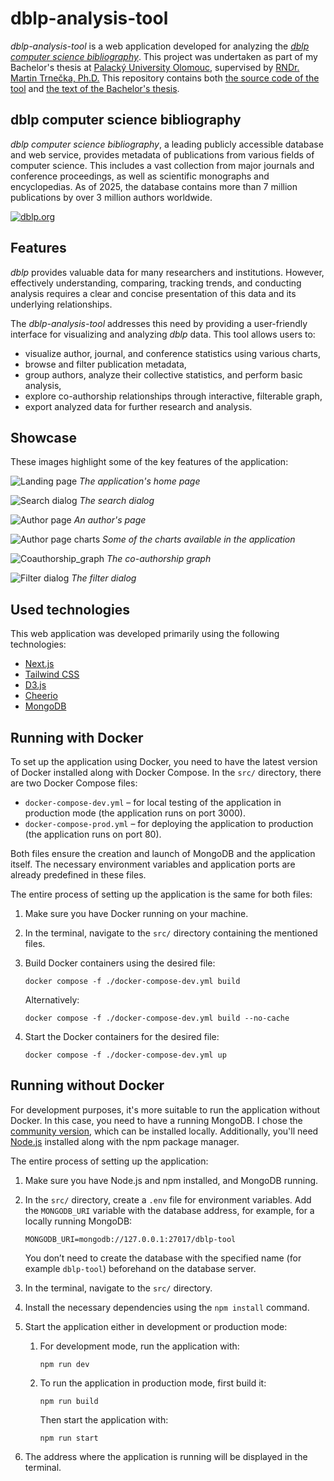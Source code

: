 # dblp-analysis-tool

_dblp-analysis-tool_ is a web application developed for analyzing the [*dblp computer science bibliography*](https://dblp.org/). This project was undertaken as part of my Bachelor's thesis at [Palacký University Olomouc](https://www.inf.upol.cz/), supervised by [RNDr. Martin Trnečka, Ph.D.](http://trnecka.inf.upol.cz/) This repository contains both [the source code of the tool](/src/) and [the text of the Bachelor's thesis](/text/BP_Vymětalík.pdf).

## dblp computer science bibliography

*dblp computer science bibliography*, a leading publicly accessible database and web service, provides metadata of publications from various fields of computer science. This includes a vast collection from major journals and conference proceedings, as well as scientific monographs and encyclopedias. As of 2025, the database contains more than 7 million publications by over 3 million authors worldwide.

[![dblp.org](/images/dblp.png)](https://dblp.org/)

## Features
_dblp_ provides valuable data for many researchers and institutions. However, effectively understanding, comparing, tracking trends, and conducting analysis requires a clear and concise presentation of this data and its underlying relationships.

The _dblp-analysis-tool_ addresses this need by providing a user-friendly interface for visualizing and analyzing _dblp_ data. This tool allows users to:

- visualize author, journal, and conference statistics using various charts,
- browse and filter publication metadata,
- group authors, analyze their collective statistics, and perform basic analysis,
- explore co-authorship relationships through interactive, filterable graph,
- export analyzed data for further research and analysis.

## Showcase

These images highlight some of the key features of the application:

![Landing page](/images/landing_page.png)
*The application's home page*

![Search dialog](/images/search_dialog.png)
*The search dialog*

![Author page](/images/author_page_header.png)
*An author's page*

![Author page charts](/images/author_page_charts.png)
*Some of the charts available in the application*

![Coauthorship_graph](/images/coauthorship_graph.png)
*The co-authorship graph*

![Filter dialog](/images/filter_dialog.png)
*The filter dialog*

## Used technologies

This web application was developed primarily using the following technologies:

- [Next.js](https://nextjs.org/)
- [Tailwind CSS](https://tailwindcss.com/)
- [D3.js](https://d3js.org/)
- [Cheerio](https://cheerio.js.org/)
- [MongoDB](https://www.mongodb.com/)

## Running with Docker

To set up the application using Docker, you need to have the latest version of Docker installed along with Docker Compose. In the `src/` directory, there are two Docker Compose files:

- `docker-compose-dev.yml` – for local testing of the application in production mode (the application runs on port 3000).
- `docker-compose-prod.yml` – for deploying the application to production (the application runs on port 80).

Both files ensure the creation and launch of MongoDB and the application itself. The necessary environment variables and application ports are already predefined in these files.

The entire process of setting up the application is the same for both files:

1. Make sure you have Docker running on your machine.
2. In the terminal, navigate to the `src/` directory containing the mentioned files.
3. Build Docker containers using the desired file:

    ```
    docker compose -f ./docker-compose-dev.yml build
    ```

    Alternatively:

    ```
    docker compose -f ./docker-compose-dev.yml build --no-cache
    ```

4. Start the Docker containers for the desired file:

    ```
    docker compose -f ./docker-compose-dev.yml up
    ```

## Running without Docker

For development purposes, it's more suitable to run the application without Docker. In this case, you need to have a running MongoDB. I chose the [community version](https://www.mongodb.com/docs/manual/administration/install-community/), which can be installed locally. Additionally, you'll need [Node.js](https://nodejs.org/) installed along with the npm package manager.

The entire process of setting up the application:

1. Make sure you have Node.js and npm installed, and MongoDB running.

2. In the `src/` directory, create a `.env` file for environment variables.
    Add the `MONGODB_URI` variable with the database address, for example, for a locally running MongoDB:
    ```
    MONGODB_URI=mongodb://127.0.0.1:27017/dblp-tool
    ```
    You don’t need to create the database with the specified name (for example `dblp-tool`) beforehand on the database server.

3. In the terminal, navigate to the `src/` directory.

4. Install the necessary dependencies using the `npm install` command.

5. Start the application either in development or production mode:

    1. For development mode, run the application with:
        ```
        npm run dev
        ```

    2. To run the application in production mode, first build it:
        ```
        npm run build
        ```
        Then start the application with:
        ```
        npm run start
        ```

6. The address where the application is running will be displayed in the terminal.
